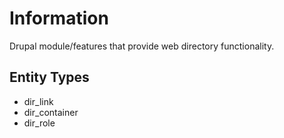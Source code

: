 # Information
Drupal module/features that provide web directory functionality.

## Entity Types
- dir_link
- dir_container
- dir_role 

